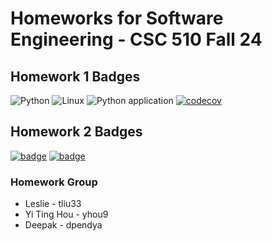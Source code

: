 # Homeworks for Software Engineering - CSC 510 Fall 24

## Homework 1 Badges
![Python](https://icongr.am/devicon/python-original.svg?size=50&color=currentColor)
![Linux](https://img.shields.io/badge/Linux-FCC624?style=for-the-badge&logo=linux&logoColor=black)
![Python application](https://github.com/CSC510-Leslie-Tim-Deepak/HW2/actions/workflows/pytest.yml/badge.svg)
[![codecov](https://codecov.io/gh/CSC510-Leslie-Tim-Deepak/HW2/graph/badge.svg?token=1HHMB539CL)](https://codecov.io/gh/CSC510-Leslie-Tim-Deepak/HW2)

## Homework 2 Badges
[![badge](https://img.shields.io/endpoint?url=https://gist.githubusercontent.com/Captain-Tim/cbc5a0932cfa7cc46e32324d7e3a846f/raw/pylint.json)](https://github.com/CSC510-Leslie-Tim-Deepak/HW1/actions/workflows/pylint.yml)
[![badge](https://img.shields.io/endpoint?url=https://gist.githubusercontent.com/LiuKang-11/d4ba9dd4be23a0e47644e1126cb573ec/raw/autopep8.json)](https://github.com/CSC510-Leslie-Tim-Deepak/HW1/actions/workflows/autopep8_check.yml)


### Homework Group
- Leslie - tliu33
- Yi Ting Hou - yhou9
- Deepak - dpendya




